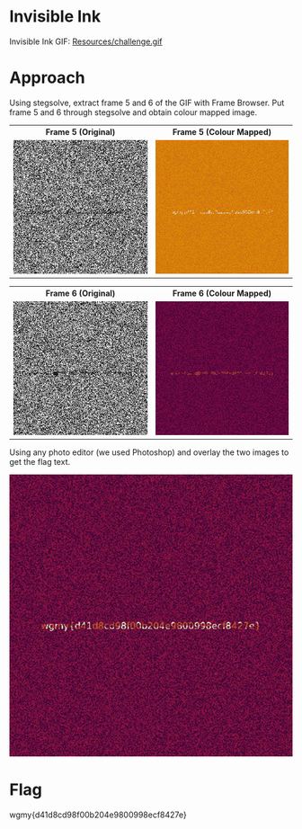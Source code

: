 # Invisible Ink
Invisible Ink GIF: [Resources/challenge.gif](Resources/challenge.gif)

# Approach
Using stegsolve, extract frame 5 and 6 of the GIF with Frame Browser. Put frame 5 and 6 through stegsolve and obtain colour mapped image. 
<table>
    <tr>
        <th>Frame 5 (Original)</th>
        <th>Frame 5 (Colour Mapped)</th>
    </tr>
    <tr>
        <td><img src="Evidence/frame5.bmp"></td>
        <td><img src="Evidence/solved1.bmp"></td>
    </tr>
</table>
<table>
    <tr>
        <th>Frame 6 (Original)</th>
        <th>Frame 6 (Colour Mapped)</th>
    </tr>
    <tr>
        <td><img src="Evidence/frame6.bmp"></td>
        <td><img src="Evidence/solved2.bmp"></td>
    </tr>
</table>
Using any photo editor (we used Photoshop) and overlay the two images to get the flag text.

![Evidence/overlay.png](Evidence/overlay.png)

# Flag
wgmy{d41d8cd98f00b204e9800998ecf8427e}